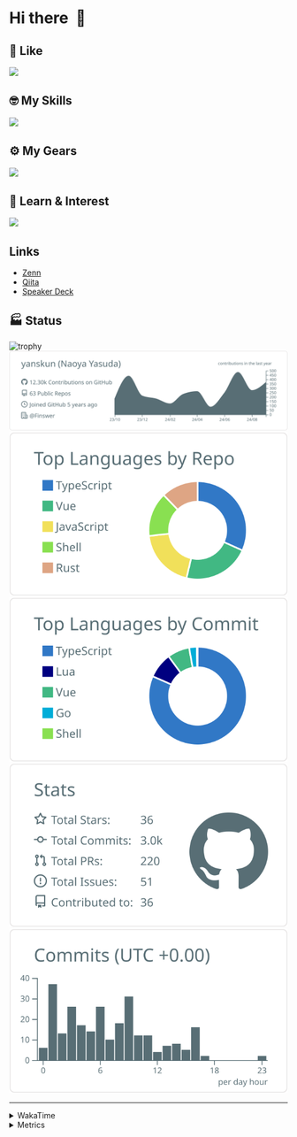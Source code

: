 # Hi there&nbsp; :wave:

## 💌 Like
<img src="https://go-skill-icons.vercel.app/api/icons?i=github" />

## 🤓 My Skills
<img src="https://go-skill-icons.vercel.app/api/icons?i=js,ts,vue,nuxtjs,react,nextjs,go,lua,git" />

## ⚙️ My Gears
<img src="https://go-skill-icons.vercel.app/api/icons?i=neovim,vscode,githubcopilot,alacritty,tmux" />

## 📖 Learn & Interest
<img src="https://go-skill-icons.vercel.app/api/icons?i=rust,deno,css,zig,playwright,githubactions,storybook,netlify,eslint" />

## Links
- [Zenn](https://zenn.dev/yanskun)
- [Qiita](https://qiita.com/yanskun)
- [Speaker Deck](https://speakerdeck.com/yanskun)

<!-- https://github.com/ryo-ma/github-profile-trophy -->

## 🏭 Status

<img src="https://github-profile-trophy.vercel.app/?username=yanskun&theme=onedark&row=1" alt="trophy">

<!-- https://github.com/vn7n24fzkq/github-profile-summary-cards -->
<picture>
  <source media="(prefers-color-scheme: dark)" srcset="https://raw.githubusercontent.com/yanskun/yanskun/master/profile-summary-card-output/nord_dark/0-profile-details.svg">
 <img src="https://raw.githubusercontent.com/yanskun/yanskun/master/profile-summary-card-output/default/0-profile-details.svg">
</picture>
<br>
<picture>
  <source media="(prefers-color-scheme: dark)" srcset="https://raw.githubusercontent.com/yanskun/yanskun/master/profile-summary-card-output/nord_dark/1-repos-per-language.svg">
 <img src="https://raw.githubusercontent.com/yanskun/yanskun/master/profile-summary-card-output/default/1-repos-per-language.svg">
</picture>
<picture>
  <source media="(prefers-color-scheme: dark)" srcset="https://raw.githubusercontent.com/yanskun/yanskun/master/profile-summary-card-output/nord_dark/2-most-commit-language.svg">
 <img src="https://raw.githubusercontent.com/yanskun/yanskun/master/profile-summary-card-output/default/2-most-commit-language.svg">
</picture>
<br>
<picture>
  <source media="(prefers-color-scheme: dark)" srcset="https://raw.githubusercontent.com/yanskun/yanskun/master/profile-summary-card-output/nord_dark/3-stats.svg">
 <img src="https://raw.githubusercontent.com/yanskun/yanskun/master/profile-summary-card-output/default/3-stats.svg">
</picture>
<picture>
  <source media="(prefers-color-scheme: dark)" srcset="https://raw.githubusercontent.com/yanskun/yanskun/master/profile-summary-card-output/nord_dark/4-productive-time.svg">
 <img src="https://raw.githubusercontent.com/yanskun/yanskun/master/profile-summary-card-output/default/4-productive-time.svg">
</picture>

---

<details>
  <summary>WakaTime</summary>
<!--START_SECTION:waka-->
![Code Time](http://img.shields.io/badge/Code%20Time-1%2C313%20hrs%2035%20mins-blue)

**🐱 My GitHub Data** 

> 📦 136.3 kB Used in GitHub's Storage 
 > 
> 🏆 2,278 Contributions in the Year 2024
 > 
> 💼 Opted to Hire
 > 
> 📜 115 Public Repositories 
 > 
> 🔑 4 Private Repositories 
 > 
**I'm an Early 🐤** 

```text
🌞 Morning                4782 commits        ███░░░░░░░░░░░░░░░░░░░░░░   13.85 % 
🌆 Daytime                18812 commits       ██████████████░░░░░░░░░░░   54.49 % 
🌃 Evening                8057 commits        ██████░░░░░░░░░░░░░░░░░░░   23.34 % 
🌙 Night                  2875 commits        ██░░░░░░░░░░░░░░░░░░░░░░░   08.33 % 
```
📅 **I'm Most Productive on Tuesday** 

```text
Monday                   4594 commits        ███░░░░░░░░░░░░░░░░░░░░░░   13.31 % 
Tuesday                  7505 commits        █████░░░░░░░░░░░░░░░░░░░░   21.74 % 
Wednesday                6298 commits        █████░░░░░░░░░░░░░░░░░░░░   18.24 % 
Thursday                 6950 commits        █████░░░░░░░░░░░░░░░░░░░░   20.13 % 
Friday                   4986 commits        ████░░░░░░░░░░░░░░░░░░░░░   14.44 % 
Saturday                 1704 commits        █░░░░░░░░░░░░░░░░░░░░░░░░   04.94 % 
Sunday                   2489 commits        ██░░░░░░░░░░░░░░░░░░░░░░░   07.21 % 
```


📊 **This Week I Spent My Time On** 

```text
🕑︎ Time Zone: Asia/Tokyo

💬 Programming Languages: 
TypeScript               17 hrs 59 mins      ██████████████████░░░░░░░   73.95 % 
JSON                     3 hrs 22 mins       ███░░░░░░░░░░░░░░░░░░░░░░   13.85 % 
Markdown                 1 hr 15 mins        █░░░░░░░░░░░░░░░░░░░░░░░░   05.16 % 
Go                       42 mins             █░░░░░░░░░░░░░░░░░░░░░░░░   02.90 % 
YAML                     21 mins             ░░░░░░░░░░░░░░░░░░░░░░░░░   01.46 % 

🔥 Editors: 
VS Code                  22 hrs 3 mins       ███████████████████████░░   90.65 % 
Neovim                   2 hrs 16 mins       ██░░░░░░░░░░░░░░░░░░░░░░░   09.35 % 

💻 Operating System: 
Mac                      24 hrs 19 mins      █████████████████████████   100.00 % 
```


 Last Updated on 30/09/2024 06:21:19 UTC
<!--END_SECTION:waka-->
</details>

<details>
  <summary>Metrics</summary>
  <img src="https://github.com/yanskun/yanskun/blob/main/github-metrics.svg" alt="Metrics">
</details>
